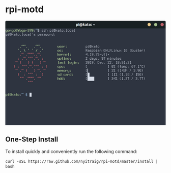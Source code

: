 # rpi-motd

![screenshot](/screenshots/screenshot.png)

## One-Step Install

To install quickly and conveniently run the following command:

```Shell
curl -sSL https://raw.github.com/nyitraig/rpi-motd/master/install | bash
```
